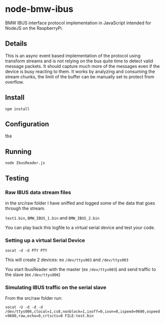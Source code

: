 # node-bmw-ibus

BMW IBUS interface protocol implementation in JavaScript intended for NodeJS on the RaspberryPi. 

## Details

This is  an async event based implementation of the protocol using transform streams and is not relying on the bus quite time to detect valid message packets. It should capture much more of the messages even if the device is busy reacting to them. It works by analyzing and consuming the stream chunks, the limit of the buffer can be manually set to protect from overflow.


## Install

```npm install```

## Configuration

tba


## Running

```node IbusReader.js```


## Testing

### Raw IBUS data stream files

in the src/raw folder I have sniffed and logged some of the data that goes through the stream.

```test1.bin```, ```BMW_IBUS_1.bin``` and ```BMW_IBUS_2.bin```

You can play back this logfile to a virtual serial device and test your code.

### Setting up a virtual Serial Device

```socat -d -d PTY PTY```

This will create 2 devices: ex ```/dev/ttys003``` and ```/dev/ttys003```

You start IbusReader with the master (ex ```/dev/ttys003```) and send traffic to the slave (ex ```/dev/ttys006```)

### Simulating IBUS traffic on the serial slave

From the src/raw folder run:

```socat -U -d -d -d /dev/ttys006,clocal=1,cs8,nonblock=1,ixoff=0,ixon=0,ispeed=9600,ospeed=9600,raw,echo=0,crtscts=0 FILE:test.bin```
